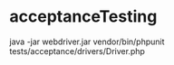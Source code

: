 # acceptanceTesting

java -jar webdriver.jar
vendor/bin/phpunit tests/acceptance/drivers/<Area>Driver.php
